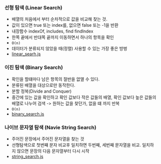 ### 선형 탐색 (Linear Search)

- 배열의 처음에서 부터 순차적으로 값을 비교해 찾는 것.
- 값이 있으면 true 또는 index를, 없으면 false 또는 -1을 반환
- 내장함수 indexOf, includes, find findIndex
- 한쪽 끝에서 반대쪽 끝까지 이동하면서 하나의 항목을 확인
- `O(n)`
- 데이터가 분류되지 않았을 때(정렬) 사용할 수 있는 가장 좋은 방벙
- [linear_searh.js](e.g/linear_search.js)

### 이진 탐색 (Binary Search)

- 확인을 할떄마다 남은 항목의 절반을 없앨 수 있다.
- 분류된 배열을 대상으로만 동작한다.
- 분할 정복(Divide and Conquer)
- 중간에 있는 값을 확인하고 확인 값보다 작은 값들의 배열, 확인 값보다 높은 값들의 배열로 나누어 검색 -> 원하는 값을 찾던가, 없을 떄 까지 반복
- `O(n)`
- [binary_search.js](e.g/binary_search.js)

### 나이브 문자열 탐색 (Navie String Search)

- 주어진 문장에서 주어진 문자열을 찾는 것
- 선형탐색으로 첫번쨰 문자 비교후 일치하면 두번째, 세번째 문자열을 비교. 일치하지 않으면 문장의 다음 문자열부터 다시 시작
- [string_search.js](e.g/string_search.js)
